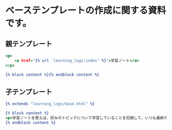 # ベーステンプレートの作成に関する資料です。

## 親テンプレート
```base.html
<p>
    <a href="{% url 'learning_logs:index' %}">学習ノート</a>
</p>

{% block content %}{% endblock content %}
```

## 子テンプレート
```base.html
{% extends "learning_logs/base.html" %}

{% block content %}
<p>学習ノートを使えば、好みのトピックについて学習していることを記録して、いつも最新の状態を把握できます。</p>
{% endblock content %}
```